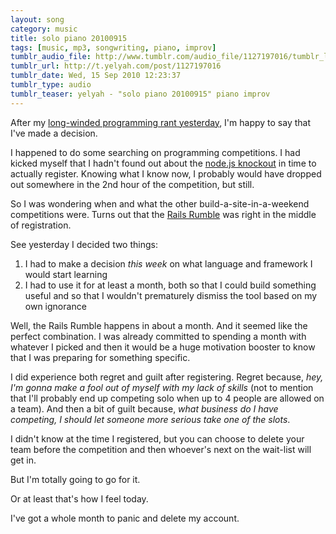 ```yaml
---
layout: song
category: music
title: solo piano 20100915
tags: [music, mp3, songwriting, piano, improv]
tumblr_audio_file: http://www.tumblr.com/audio_file/1127197016/tumblr_l8stndGseq1qzo4ep
tumblr_url: http://t.yelyah.com/post/1127197016
tumblr_date: Wed, 15 Sep 2010 12:23:37
tumblr_type: audio
tumblr_teaser: yelyah - "solo piano 20100915" piano improv
---
```

After my [long-winded programming rant yesterday](http://t.yelyah.com/post/1122066009/yelyah-solo-piano-20100914-piano-improv-note), I'm happy to say that I've made a decision.

I happened to do some searching on programming competitions. I had kicked myself that I hadn't found out about the [node.js knockout](http://nodeknockout.com/) in time to actually register. Knowing what I know now, I probably would have dropped out somewhere in the 2nd hour of the competition, but still.

So I was wondering when and what the other build-a-site-in-a-weekend competitions were. Turns out that the [Rails Rumble](http://railsrumble.com/) was right in the middle of registration.

See yesterday I decided two things:

1. I had to make a decision *this week* on what language and framework I would start learning
2. I had to use it for at least a month, both so that I could build something useful and so that I wouldn't prematurely dismiss the tool based on my own ignorance

Well, the Rails Rumble happens in about a month. And it seemed like the perfect combination. I was already committed to spending a month with whatever I picked and then it would be a huge motivation booster to know that I was preparing for something specific.

I did experience both regret and guilt after registering. Regret because, *hey, I'm gonna make a fool out of myself with my lack of skills* (not to mention that I'll probably end up competing solo when up to 4 people are allowed on a team). And then a bit of guilt because, *what business do I have competing, I should let someone more serious take one of the slots*.

I didn't know at the time I registered, but you can choose to delete your team before the competition and then whoever's next on the wait-list will get in.

But I'm totally going to go for it.

Or at least that's how I feel today.

I've got a whole month to panic and delete my account.
